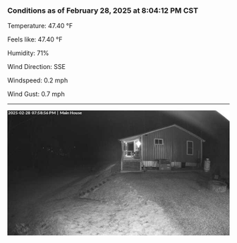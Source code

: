 ### Conditions as of February 28, 2025 at 8:04:12 PM CST 

Temperature: 47.40 &deg;F

Feels like: 47.40 &deg;F

Humidity: 71%

Wind Direction: SSE

Windspeed: 0.2 mph

Wind Gust: 0.7 mph

---

<img src="./images/latest.jpeg"/>

